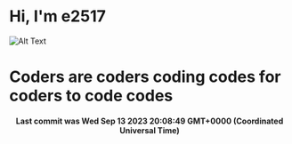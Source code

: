 # Hi, I'm e2517

![Alt Text](https://github.com/E2517/e2517/blob/master/images/background.gif)

# Coders are coders coding codes for coders to code codes

<h4 align="center">Last commit was Wed Sep 13 2023 20:08:49 GMT+0000 (Coordinated Universal Time)</h4>
